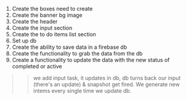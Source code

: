 1. Create the boxes need to create
2. Create the banner bg image
3. Create the header
4. Create the input section
5. Create the to do items list section
6. Set up db
7. Create the ability to save data in a firebase db
8. Create the functionality to grab the data from the db
9. Create a functionality to update the data with the new status of completed or active

>> we add input task, it updates in db, db turns back our input (there's an update) & snapshot get fired.
>> We generate new intems every single time we update db.  